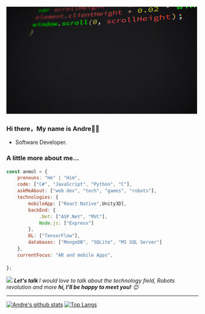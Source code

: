 ![gif](https://github.com/Andre2553/Andre2553/blob/main/source.gif)

### Hi there，My name is Andre🙋‍♂️


- Software Developer.

###  A little more about me...  

```javascript
const anmol = {
    pronouns: "He" | "Him",
    code: ["C#", "JavaScript", "Python", "C"],
    askMeAbout: ["web dev", "tech", "games", "robots"],
    technologies: {
        mobileApp: ["React Native",Unity3D],
        backEnd: {
            .Net: ["ASP.Net", "MVC"],
            Node.js: ["Express"]
        },
        DL: ["TensorFlow"],
        databases: ["MongoDB", "SQLite", "MS SQL Server"]
    },
    currentFocus: "AR and mobile Apps",
    
};
```

<img src="https://media.giphy.com/media/LnQjpWaON8nhr21vNW/giphy.gif" width="60"> <em><b>Let's talk </b> I would love to talk about the technology field, Robots revolution and more <b>hi, I'll be happy to meet you!</b> 😊</em>

---

[![Andre's github stats](https://github-readme-stats.vercel.app/api?username=Andre2553&show_icons=true&theme=merko)](https://github.com/anuraghazra/github-readme-stats) [![Top Langs](https://github-readme-stats.vercel.app/api/top-langs/?username=Andre2553&layout=compact&theme=merko)](https://github.com/anuraghazra/github-readme-stats)
